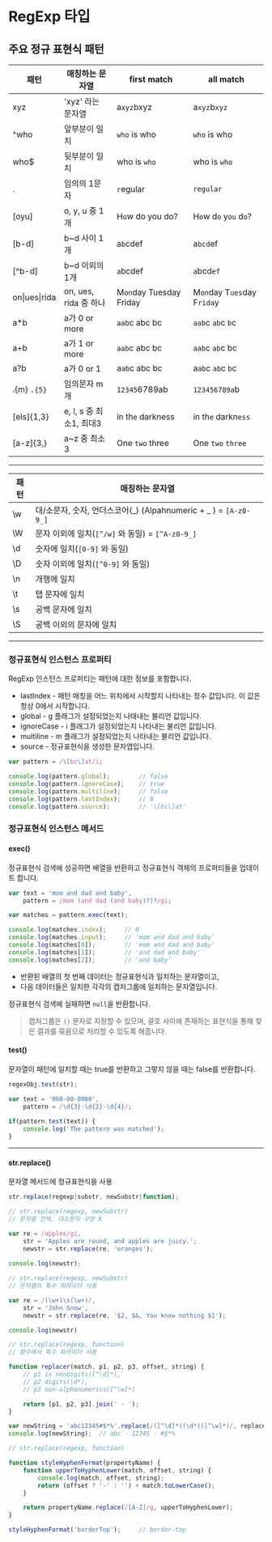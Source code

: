 RegExp 타입
=====

## 주요 정규 표현식 패턴

| 패턴            | 매칭하는 문자열           | first match             | all match                   |
| ------------- | ------------------ | ----------------------- | --------------------------- |
| xyz           | 'xyz' 라는 문자열       | a`xyz`bxyz              | a`xyz`b`xyz`                |
| ^who          | 앞부분이 일치            | `who` is who            | `who` is who                |
| who$          | 뒷부분이 일치            | who is `who`            | who is `who`                |
| .             | 임의의 1문자            | `r`egular               | `regular`                   |
| [oyu]         | o, y, u 중 1개       | H`o`w do you do?        | H`o`w d`o` y`ou` d`o`?      |
| [b-d]         | b~d 사이 1개          | a`b`cdef                | a`bcd`ef                    |
| [^b-d]        | b~d 이외의 1개         | `a`bcdef                | `a`bcd`ef`                  |
| on\|ues\|rida | on, ues, rida 중 하나 | M`on`day Tuesday Friday | M`on`day T`ues`day F`rida`y |
| a\*b          | a가 0 or more       | `aab`c abc bc           | `aab`c `ab`c `b`c           |
| a+b           | a가 1 or more       | `aab`c abc bc           | `aab`c `ab`c bc             |
| a?b           | a가 0 or 1          | a`ab`c abc bc           | a`ab`c `ab`c `b`c           |
| .{m} `.{5}`   | 임의문자 m개            | `12345`6789ab           | `123456789a`b               |
| [els]{1,3}    | e, l, s 중 최소1, 최대3 | in th`e` darkness       | in th`e` darkn`ess`         |
| [a-z]{3,}     | a~z 중 최소3          | One `two` three         | One `two` `three`           |

*****

| 패턴   | 매칭하는 문자열                                 |
| ---- | ---------------------------------------- |
| \w   | 대/소문자, 숫자, 언더스코어(\_) (Alpahnumeric + _ ) = `[A-z0-9_]` |
| \W   | 문자 이외에 일치(`[^/w]` 와 동일) = `[^A-z0-9_]`   |
| \d   | 숫자에 일치(`[0-9]` 와 동일)                     |
| \D   | 숫자 이외에 일치(`[^0-9]` 와 동일)                 |
| \n   | 개행에 일치                                   |
| \t   | 탭 문자에 일치                                 |
| \s   | 공백 문자에 일치                                |
| \S   | 공백 이외의 문자에 일치                            |

*****

### 정규표현식 인스턴스 프로퍼티

RegExp 인스턴스 프로퍼티는 패턴에 대한 정보를 포함합니다.

* lastIndex - 패턴 매칭을 어느 위치에서 시작할지 나타내는 정수 값입니다. 이 값은 항상 0에서 시작합니다.
* global - g 플래그가 설정되었는지 나태내는 불리언 값입니다.
* ignoreCase - i 플래그가 설정되었는지 나타내는 불리언 값입니다.
* multiline - m 플래그가 설정되었는지 나타내는 불리언 값입니다.
* source - 정규표현식을 생성한 문자엽입니다.

```js
var pattern = /\[bc\]at/i;

console.log(pattern.global);        // false
console.log(pattern.ignoreCase);    // true
console.log(pattern.multiline);     // false
console.log(pattern.lastIndex);     // 0
console.log(pattern.source);        // '\[bc\]at'
```

### 정규표현식 인스턴스 메서드

#### exec()

정규표현식 검색에 성공하면 배열을 반환하고 정규표현식 객체의 프로퍼티들을 업데이트 합니다.

```js
var text = 'mom and dad and baby',
    pattern = /mom (and dad (and baby)?)?/gi;

var matches = pattern.exec(text);

console.log(matches.index);     // 0
console.log(matches.input);     // 'mom and dad and baby'
console.log(matches[0]);        // 'mom and dad and baby'
console.log(matches[1]);        // 'and dad and baby'
console.log(matches[2]);        // 'and baby'
```

* 반환된 배열의 첫 번째 데이터는 정규표현식과 일치하는 문자열이고, 
* 다음 데이터들은 일치한 각각의 캡처그룹에 일치하는 문자열입니다.

정규표현식 검색에 실패하면 `null`을 반환합니다.

> 캡처그룹은 `()` 문자로 지정할 수 있므며, 괄호 사이에 존재하는 표현식을 통해 찾은 결과를 묶음으로 처리할 수 있도록 해줍니다.

#### test()

문자열이 패턴에 일치할 때는 true를 반환하고 그렇지 않을 때는 false를 반환합니다.

```js
regexObj.test(str);
```

```js
var text = '000-00-0000',
    pattern = /\d{3}-\d{2}-\d{4}/;
    
if(pattern.test(text)) {
    console.log('The pattern was matched');
}
```

*****

#### str.replace()

문자열 메서드에 정규표현식을 사용

```js
str.replace(regexp|substr, newSubstr|function);
```

```js
// str.replace(regexp, newSubstr)
// 문자열 전체, 대소문자 구분 X

var re = /apples/gi,
    str = 'Apples are round, and apples are juicy.';
    newstr = str.replace(re, 'oranges');
    
console.log(newstr);
```

```js
// str.replace(regexp, newSubstr)
// 문자열의 특수 파라미터 사용

var re = /(\w+)\s(\w+)/,
    str = 'John Snow',
    newstr = str.replace(re, '$2, $&, You know nothing $1');

console.log(newstr)
```

```js
// str.replace(regexp, function)
// 함수에서 특수 파라미터 사용

function replacer(match, p1, p2, p3, offset, string) {
    // p1 is nondigits([^\d]*),
    // p2 digits(\d*),
    // p3 non-alphanumerics([^\w]*)

    return [p1, p2, p3].join(' - ');
}

var newString = 'abc12345#$*%'.replace(/([^\d]*)(\d*)([^\w]*)/, replacer);
console.log(newString);  // abc - 12345 - #$*%
```

```js
// str.replace(regexp, function)

function styleHyphenFormat(propertyName) {
    function upperToHyphenLower(match, offset, string) {
        console.log(match, offset, string);
        return (offset ? '-' : '') + match.toLowerCase();
    }

    return propertyName.replace(/[A-Z]/g, upperToHyphenLower);
}

styleHyphenFormat('borderTop');     // border-top
```